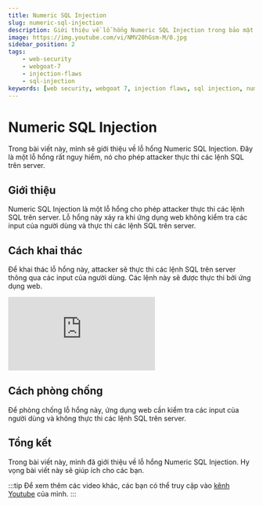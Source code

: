 ```yaml
---
title: Numeric SQL Injection
slug: numeric-sql-injection
description: Giới thiệu về lỗ hổng Numeric SQL Injection trong bảo mật ứng dụng web.
image: https://img.youtube.com/vi/NMV20hGsm-M/0.jpg
sidebar_position: 2
tags:
    - web-security
    - webgoat-7
    - injection-flaws
    - sql-injection
keywords: [web security, webgoat 7, injection flaws, sql injection, numeric sql injection, lỗ hổng numeric sql injection, bảo mật ứng dụng web, lỗ hổng bảo mật ứng dụng web, hướng dẫn, tấn công, cách phòng chống]
---
```


# Numeric SQL Injection

Trong bài viết này, mình sẽ giới thiệu về lỗ hổng Numeric SQL Injection. Đây là một lỗ hổng rất nguy hiểm, nó cho phép attacker thực thi các lệnh SQL trên server.

## Giới thiệu

Numeric SQL Injection là một lỗ hổng cho phép attacker thực thi các lệnh SQL trên server. Lỗ hổng này xảy ra khi ứng dụng web không kiểm tra các input của người dùng và thực thi các lệnh SQL trên server.

## Cách khai thác

Để khai thác lỗ hổng này, attacker sẽ thực thi các lệnh SQL trên server thông qua các input của người dùng. Các lệnh này sẽ được thực thi bởi ứng dụng web.

<iframe class="video" 
    src="https://www.youtube.com/embed/NMV20hGsm-M" 
    title="Numeric SQL Injection" 
    frameborder="0" 
    allow="accelerometer; autoplay; clipboard-write; encrypted-media; gyroscope; picture-in-picture; web-share" allowfullscreen>
</iframe>

## Cách phòng chống

Để phòng chống lỗ hổng này, ứng dụng web cần kiểm tra các input của người dùng và không thực thi các lệnh SQL trên server.

## Tổng kết

Trong bài viết này, mình đã giới thiệu về lỗ hổng Numeric SQL Injection. Hy vọng bài viết này sẽ giúp ích cho các bạn.

:::tip
Để xem thêm các video khác, các bạn có thể truy cập vào [kênh Youtube](https://www.youtube.com/TienNguyen09) của mình.
:::